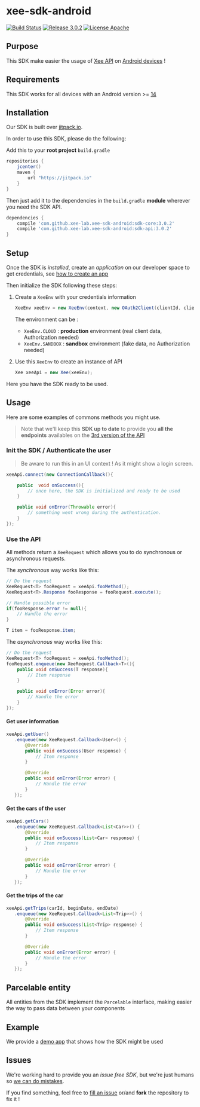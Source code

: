 # xee-sdk-android

[![Build Status](https://api.travis-ci.org/xee-lab/xee-sdk-android.svg?branch=master)](https://travis-ci.org/xee-lab/xee-sdk-android)
[![Release 3.0.2](https://img.shields.io/badge/Version-3.0.2-green.svg)](https://github.com/xee-lab/xee-sdk-android/releases/tag/3.0.2)
[![License Apache](https://img.shields.io/badge/License-Apache%202-blue.svg)](./LICENSE)

## Purpose

This SDK make easier the usage of [Xee API](https://dev.xee.com/) on [Android devices](https://developer.android.com) !

## Requirements

This SDK works for all devices with an Android version >= [14](https://developer.android.com/reference/android/os/Build.VERSION_CODES.html#ICE_CREAM_SANDWICH)

## Installation

Our SDK is built over [jitpack.io](https://jitpack.io).

In order to use this SDK, please do the following:

Add this to your **root project** `build.gradle`

```groovy
repositories {
    jcenter()
    maven {
    	url "https://jitpack.io"
    }
}
```

Then just add it to the dependencies in the `build.gradle`  **module** wherever you need the SDK API.

```groovy
dependencies {
    compile 'com.github.xee-lab.xee-sdk-android:sdk-core:3.0.2'
    compile 'com.github.xee-lab.xee-sdk-android:sdk-api:3.0.2'
}
```

## Setup

Once the SDK is *installed*, create an *application* on our developer space to get credentials, see [how to create an app](https://github.com/xee-lab/xee-api-docs/tree/master/setup)

Then initialize the SDK following these steps:

1. Create a `XeeEnv` with your credentials information

	```java
	XeeEnv xeeEnv = new XeeEnv(context, new OAuth2Client(clientId, clientSecret, redirectUri), 60, 60, environment);
	```
	
	The environment can be : 
	
	- `XeeEnv.CLOUD` : **production** environment (real client data, Authorization needed)
	- `XeeEnv.SANDBOX` : **sandbox** environment (fake data, no Authorization needed)

2. Use this `XeeEnv` to create an instance of API

	```java
	Xee xeeApi = new Xee(xeeEnv);
	```

Here you have the SDK ready to be used.

## Usage

Here are some examples of commons methods you might use.

> Note that we'll keep this **SDK up to date** to provide you **all the endpoints** availables on the [3rd version of the API](https://github.com/xee-lab/xee-api-docs/tree/master/api/api/v3)

### Init the SDK / Authenticate the user

> Be aware to run this in an UI context ! As it might show a login screen.

```java
xeeApi.connect(new ConnectionCallback(){

    public  void onSuccess(){
        // once here, the SDK is initialized and ready to be used
    }

    public void onError(Throwable error){
        // something went wrong during the authentication.
    }
});
```

### Use the API

All methods return a `XeeRequest` which allows you to do synchronous or asynchronous requests.

The *synchronous* way works like this:

```java
// Do the request
XeeRequest<T> fooRequest = xeeApi.fooMethod();
XeeRequest<T>.Response fooResponse = fooRequest.execute();

// Handle possible error
if(fooResponse.error != null){
    // Handle the error
}

T item = fooResponse.item;
```

The *asynchronous* way works like this:

```java
// Do the request
XeeRequest<T> fooRequest = xeeApi.fooMethod();
fooRequest.enqueue(new XeeRequest.Callback<T>(){
    public void onSuccess(T response){
        // Item response
    }

    public void onError(Error error){
        // Handle the error
    }
});

```

#### Get user information

```java
xeeApi.getUser()
   .enqueue(new XeeRequest.Callback<User>() {
       @Override
       public void onSuccess(User response) {
           // Item response
       }

       @Override
       public void onError(Error error) {
           // Handle the error
       }
   });
```

#### Get the cars of the user

```java
xeeApi.getCars()
   .enqueue(new XeeRequest.Callback<List<Car>>() {
       @Override
       public void onSuccess(List<Car> response) {
           // Item response
       }

       @Override
       public void onError(Error error) {
           // Handle the error
       }
   });
```

#### Get the trips of the car

```java
xeeApi.getTrips(carId, beginDate, endDate)
   .enqueue(new XeeRequest.Callback<List<Trip>>() {
       @Override
       public void onSuccess(List<Trip> response) {
           // Item response
       }

       @Override
       public void onError(Error error) {
           // Handle the error
       }
   });
```

## Parcelable entity

All entities from the SDK implement the `Parcelable` interface, making easier the way to pass data between your components

## Example

We provide a [demo app](app) that shows how the SDK might be used

## Issues

We're working hard to provide you an *issue free SDK*, but we're just humans so [we can do mistakes](http://i.giphy.com/RFDXes97gboYg.gif).

If you find something, feel free to [fill an issue](https://github.com/xee-lab/xee-sdk-android/issues) or/and **fork** the repository to fix it !
